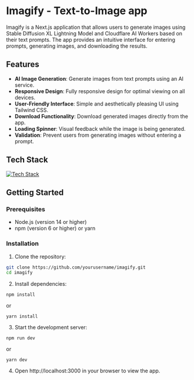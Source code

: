 # Imagify - Text-to-Image app

Imagify is a Next.js application that allows users to generate images using Stable Diffusion XL Lightning Model and Cloudflare AI Workers based on their text prompts. The app provides an intuitive interface for entering prompts, generating images, and downloading the results. 

## Features

- **AI Image Generation**: Generate images from text prompts using an AI service.
- **Responsive Design**: Fully responsive design for optimal viewing on all devices.
- **User-Friendly Interface**: Simple and aesthetically pleasing UI using Tailwind CSS.
- **Download Functionality**: Download generated images directly from the app.
- **Loading Spinner**: Visual feedback while the image is being generated.
- **Validation**: Prevent users from generating images without entering a prompt.

## Tech Stack

[![Tech Stack](https://skillicons.dev/icons?i=js,tailwind,next,cloudflare)](https://skillicons.dev)

## Getting Started

### Prerequisites

- Node.js (version 14 or higher)
- npm (version 6 or higher) or yarn

### Installation

1. Clone the repository:

```bash
git clone https://github.com/yourusername/imagify.git
cd imagify
```

2. Install dependencies:
```
npm install
```
or
```
yarn install
```

3. Start the development server:
```
npm run dev
```
or
```
yarn dev
```

4. Open http://localhost:3000 in your browser to view the app.
